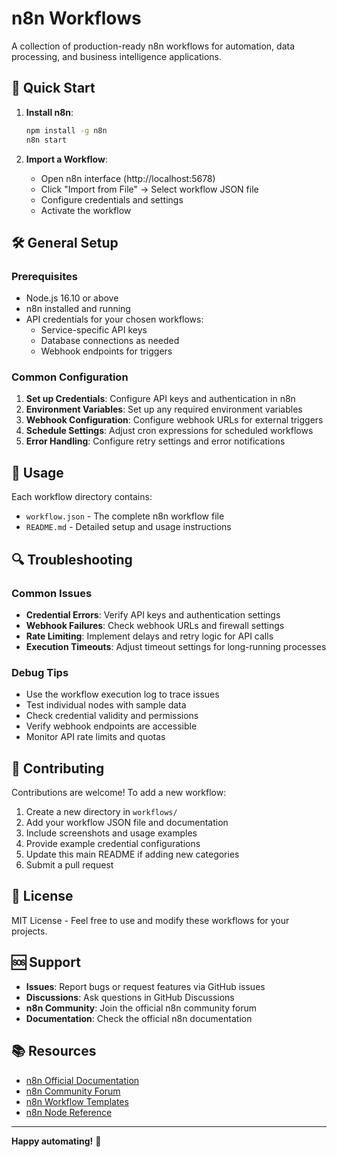 # n8n Workflows

A collection of production-ready n8n workflows for automation, data processing, and business intelligence applications.

## 🚀 Quick Start

1. **Install n8n**:
   ```bash
   npm install -g n8n
   n8n start
   ```

2. **Import a Workflow**:
   - Open n8n interface (http://localhost:5678)
   - Click "Import from File" → Select workflow JSON file
   - Configure credentials and settings
   - Activate the workflow

## 🛠️ General Setup

### Prerequisites
- Node.js 16.10 or above
- n8n installed and running
- API credentials for your chosen workflows:
  - Service-specific API keys
  - Database connections as needed
  - Webhook endpoints for triggers

### Common Configuration
1. **Set up Credentials**: Configure API keys and authentication in n8n
2. **Environment Variables**: Set up any required environment variables
3. **Webhook Configuration**: Configure webhook URLs for external triggers
4. **Schedule Settings**: Adjust cron expressions for scheduled workflows
5. **Error Handling**: Configure retry settings and error notifications

## 📖 Usage

Each workflow directory contains:
- `workflow.json` - The complete n8n workflow file
- `README.md` - Detailed setup and usage instructions

## 🔍 Troubleshooting

### Common Issues
- **Credential Errors**: Verify API keys and authentication settings
- **Webhook Failures**: Check webhook URLs and firewall settings
- **Rate Limiting**: Implement delays and retry logic for API calls
- **Execution Timeouts**: Adjust timeout settings for long-running processes

### Debug Tips
- Use the workflow execution log to trace issues
- Test individual nodes with sample data
- Check credential validity and permissions
- Verify webhook endpoints are accessible
- Monitor API rate limits and quotas


## 🤝 Contributing

Contributions are welcome! To add a new workflow:

1. Create a new directory in `workflows/`
2. Add your workflow JSON file and documentation
3. Include screenshots and usage examples
4. Provide example credential configurations
5. Update this main README if adding new categories
6. Submit a pull request


## 📄 License

MIT License - Feel free to use and modify these workflows for your projects.

## 🆘 Support

- **Issues**: Report bugs or request features via GitHub issues
- **Discussions**: Ask questions in GitHub Discussions  
- **n8n Community**: Join the official n8n community forum
- **Documentation**: Check the official n8n documentation

## 📚 Resources

- [n8n Official Documentation](https://docs.n8n.io/)
- [n8n Community Forum](https://community.n8n.io/)
- [n8n Workflow Templates](https://n8n.io/workflows/)
- [n8n Node Reference](https://docs.n8n.io/integrations/)

---

**Happy automating!** 🤖
